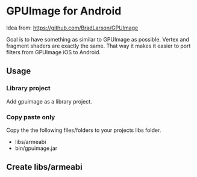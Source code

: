 # GPUImage for Android

Idea from: https://github.com/BradLarson/GPUImage

Goal is to have something as similar to GPUImage as possible. Vertex and fragment shaders are exactly the same. That way it makes it easier to port filters from GPUImage iOS to Android.

## Usage

### Library project
Add gpuimage as a library project.

### Copy paste only
Copy the the following files/folders to your projects libs folder.

* libs/armeabi
* bin/gpuimage.jar

## Create libs/armeabi
    